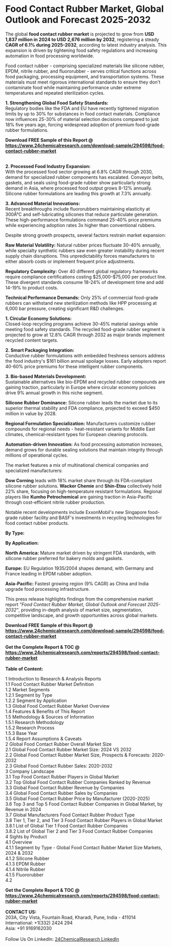 <h1>Food Contact Rubber Market, Global Outlook and Forecast 2025-2032</h1><p>The global <strong>food contact rubber market</strong> is projected to grow from <strong>USD 1,837 million in 2024 to USD 2,676 million by 2032</strong>, registering a steady <strong>CAGR of 6.1% during 2025-2032</strong>, according to latest industry analysis. This expansion is driven by tightening food safety regulations and increasing automation in food processing worldwide.</p><p>Food contact rubber - comprising specialized materials like silicone rubber, EPDM, nitrile rubber, and fluororubber - serves critical functions across food packaging, processing equipment, and transportation systems. These materials must meet rigorous international standards to ensure they don't contaminate food while maintaining performance under extreme temperatures and repeated sterilization cycles.</p><p><strong>1. Strengthening Global Food Safety Standards:</strong><br>
Regulatory bodies like the FDA and EU have recently tightened migration limits by up to 30% for substances in food contact materials. Compliance now influences 25-30% of material selection decisions compared to just 18% five years ago, forcing widespread adoption of premium food-grade rubber formulations.</p><div><b>Download FREE Sample of this Report @ 
            <a href="https://www.24chemicalresearch.com/download-sample/294598/food-contact-rubber-market">
            https://www.24chemicalresearch.com/download-sample/294598/food-contact-rubber-market</a></b></div><br><p><strong>2. Processed Food Industry Expansion:</strong><br>
With the processed food sector growing at 6.8% CAGR through 2030, demand for specialized rubber components has escalated. Conveyor belts, gaskets, and seals using food-grade rubber show particularly strong demand in Asia, where processed food output grows 8-12% annually. Silicone rubber formulations are leading this growth at 7.3% annually.</p><p><strong>3. Advanced Material Innovations:</strong><br>
Recent breakthroughs include fluororubbers maintaining elasticity at 300Â°C and self-lubricating silicones that reduce particulate generation. These high-performance formulations command 25-40% price premiums while experiencing adoption rates 3x higher than conventional rubbers.</p><p>Despite strong growth prospects, several factors restrain market expansion:</p><p><strong>Raw Material Volatility:</strong> Natural rubber prices fluctuate 30-40% annually, while specialty synthetic rubbers saw even greater instability during recent supply chain disruptions. This unpredictability forces manufacturers to either absorb costs or implement frequent price adjustments.</p><p><strong>Regulatory Complexity:</strong> Over 40 different global regulatory frameworks require compliance certifications costing $25,000-$75,000 per product line. These divergent standards consume 18-24% of development time and add 14-19% to product costs.</p><p><strong>Technical Performance Demands:</strong> Only 25% of commercial food-grade rubbers can withstand new sterilization methods like HPP processing at 6,000 bar pressure, creating significant R&amp;D challenges.</p><p><strong>1. Circular Economy Solutions:</strong><br>
Closed-loop recycling programs achieve 30-45% material savings while meeting food safety standards. The recycled food-grade rubber segment is projected to grow at 12.8% CAGR through 2032 as major brands implement recycled content targets.</p><p><strong>2. Smart Packaging Integration:</strong><br>
Conductive rubber formulations with embedded freshness sensors address the food industry's $161 billion annual spoilage losses. Early adopters report 40-60% price premiums for these intelligent rubber components.</p><p><strong>3. Bio-based Materials Development:</strong><br>
Sustainable alternatives like bio-EPDM and recycled rubber compounds are gaining traction, particularly in Europe where circular economy policies drive 9% annual growth in this niche segment.</p><p><strong>Silicone Rubber Dominance:</strong> Silicone rubber leads the market due to its superior thermal stability and FDA compliance, projected to exceed $450 million in value by 2028.</p><p><strong>Regional Formulation Specialization:</strong> Manufacturers customize rubber compounds for regional needs - heat-resistant variants for Middle East climates, chemical-resistant types for European cleaning protocols.</p><p><strong>Automation-driven Innovation:</strong> As food processing automation increases, demand grows for durable sealing solutions that maintain integrity through millions of operational cycles.</p><p>The market features a mix of multinational chemical companies and specialized manufacturers:</p><p><strong>Dow Corning</strong> leads with 18% market share through its FDA-compliant silicone rubber solutions. <strong>Wacker Chemie</strong> and <strong>Shin-Etsu</strong> collectively hold 22% share, focusing on high-temperature resistant formulations. Regional players like <strong>Kumho Petrochemical</strong> are gaining traction in Asia-Pacific through cost-efficient nitrile rubber production.</p><p>Notable recent developments include ExxonMobil's new Singapore food-grade rubber facility and BASF's investments in recycling technologies for food contact rubber products.</p><p><strong>By Type:</strong></p><p><strong>By Application:</strong></p><p><strong>North America:</strong> Mature market driven by stringent FDA standards, with silicone rubber preferred for bakery molds and gaskets.</p><p><strong>Europe:</strong> EU Regulation 1935/2004 shapes demand, with Germany and France leading in EPDM rubber adoption.</p><p><strong>Asia-Pacific:</strong> Fastest growing region (9% CAGR) as China and India upgrade food processing infrastructure.</p><p>This press release highlights findings from the comprehensive market report <em>"Food Contact Rubber Market, Global Outlook and Forecast 2025-2032"</em>, providing in-depth analysis of market size, segmentation, competitive landscape, and growth opportunities across global markets.</p><div><b>Download FREE Sample of this Report @ 
            <a href="https://www.24chemicalresearch.com/download-sample/294598/food-contact-rubber-market">
            https://www.24chemicalresearch.com/download-sample/294598/food-contact-rubber-market</a></b></div><br><div><b>Get the Complete Report & TOC @ 
            <a href="https://www.24chemicalresearch.com/reports/294598/food-contact-rubber-market">
            https://www.24chemicalresearch.com/reports/294598/food-contact-rubber-market</a></b></div><br>
            <b>Table of Content:</b><p>1 Introduction to Research & Analysis Reports<br />
 1.1 Food Contact Rubber Market Definition<br />
 1.2 Market Segments<br />
 1.2.1 Segment by Type<br />
 1.2.2 Segment by Application<br />
 1.3 Global Food Contact Rubber Market Overview<br />
 1.4 Features & Benefits of This Report<br />
 1.5 Methodology & Sources of Information<br />
 1.5.1 Research Methodology<br />
 1.5.2 Research Process<br />
 1.5.3 Base Year<br />
 1.5.4 Report Assumptions & Caveats<br />
2 Global Food Contact Rubber Overall Market Size<br />
 2.1 Global Food Contact Rubber Market Size: 2024 VS 2032<br />
 2.2 Global Food Contact Rubber Market Size, Prospects & Forecasts: 2020-2032<br />
 2.3 Global Food Contact Rubber Sales: 2020-2032<br />
3 Company Landscape<br />
 3.1 Top Food Contact Rubber Players in Global Market<br />
 3.2 Top Global Food Contact Rubber Companies Ranked by Revenue<br />
 3.3 Global Food Contact Rubber Revenue by Companies<br />
 3.4 Global Food Contact Rubber Sales by Companies<br />
 3.5 Global Food Contact Rubber Price by Manufacturer (2020-2025)<br />
 3.6 Top 3 and Top 5 Food Contact Rubber Companies in Global Market, by Revenue in 2024<br />
 3.7 Global Manufacturers Food Contact Rubber Product Type<br />
 3.8 Tier 1, Tier 2, and Tier 3 Food Contact Rubber Players in Global Market<br />
 3.8.1 List of Global Tier 1 Food Contact Rubber Companies<br />
 3.8.2 List of Global Tier 2 and Tier 3 Food Contact Rubber Companies<br />
4 Sights by Product<br />
 4.1 Overview<br />
 4.1.1 Segment by Type - Global Food Contact Rubber Market Size Markets, 2024 & 2032<br />
 4.1.2 Silicone Rubber<br />
 4.1.3 EPDM Rubber<br />
 4.1.4 Nitrile Rubber<br />
 4.1.5 Fluororubber<br />
 4.2</p><div><b>Get the Complete Report & TOC @ 
            <a href="https://www.24chemicalresearch.com/reports/294598/food-contact-rubber-market">
            https://www.24chemicalresearch.com/reports/294598/food-contact-rubber-market</a></b></div><br><b>CONTACT US:</b><br>
            203A, City Vista, Fountain Road, Kharadi, Pune, India - 411014<br>
            International: +1(332) 2424 294<br>
            Asia: +91 9169162030 <br><br>
            Follow Us On LinkedIn: <a href="https://www.linkedin.com/company/24chemicalresearch/">24ChemicalResearch LinkedIn</a>